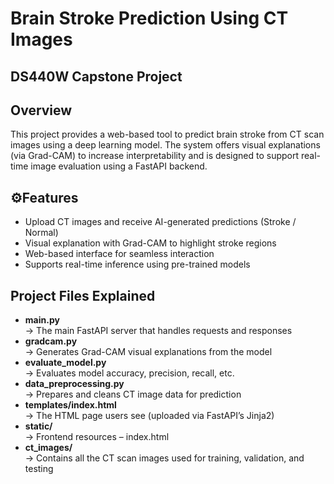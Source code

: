 # Brain Stroke Prediction Using CT Images

## DS440W Capstone Project


## Overview

This project provides a web-based tool to predict brain stroke from CT scan images using a deep learning model. 
The system offers visual explanations (via Grad-CAM) to increase interpretability and is designed to support 
real-time image evaluation using a FastAPI backend.


## ⚙Features

- Upload CT images and receive AI-generated predictions (Stroke / Normal)
- Visual explanation with Grad-CAM to highlight stroke regions
- Web-based interface for seamless interaction
- Supports real-time inference using pre-trained models


## Project Files Explained

- **main.py**  
  → The main FastAPI server that handles requests and responses
- **gradcam.py**  
  → Generates Grad-CAM visual explanations from the model
- **evaluate_model.py**  
  → Evaluates model accuracy, precision, recall, etc.
- **data_preprocessing.py**  
  → Prepares and cleans CT image data for prediction
- **templates/index.html**  
  → The HTML page users see (uploaded via FastAPI’s Jinja2)
- **static/**  
  → Frontend resources – index.html
- **ct_images/**  
  → Contains all the CT scan images used for training, validation, and testing


